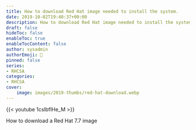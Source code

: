 ```yaml
---
title: How to download Red Hat image needed to install the system.
date: 2019-10-02T19:40:37+00:00
description: How to download Red Hat image needed to install the system.
draft: false
hideToc: false
enableToc: true
enableTocContent: false
author: sysadmin
authorEmoji: 🐧
pinned: false
series:
- RHCSA
categories:
- RHCSA
cover:
    image: images/2019-thumbs/red-hat-download.webp
---
```

{{< youtube 1cslbflHe_M >}}
<figcaption>How to download a Red Hat 7.7 image</figcaption>
